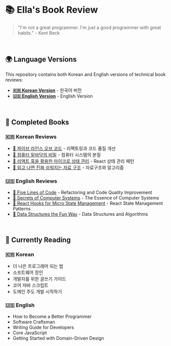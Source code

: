 # 📚 Ella's Book Review

> "I'm not a great programmer. I'm just a good programmer with great habits." - Kent Beck

<br/>

## 🌍 Language Versions

This repository contains both Korean and English versions of technical book reviews:

- **[🇰🇷 Korean Version](/kor/)** - 한국어 버전
- **[🇺🇸 English Version](/en/)** - English Version

<br/>

## 📕 Completed Books

### 🇰🇷 Korean Reviews

- [📔 파이브 라인스 오브 코드](/kor/파이브-라인스-오브-코드/) - 리팩토링과 코드 품질 개선
- [📔 컴퓨터 밑바닥의 비밀](/kor/컴퓨터-밑바닥의-비밀/) - 컴퓨터 시스템의 본질
- [📔 리액트 훅을 활용한 마이크로 상태 관리](/kor/리액트-훅을-활용한-마이크로-상태-관리/) - React 상태 관리 패턴
- [📔 읽고 나면 진짜 쉬워지는 자료 구조](/kor/읽고-나면-진짜-쉬워지는-자료-구조/) - 자료구조와 알고리즘

### 🇺🇸 English Reviews

- [📔 Five Lines of Code](/en/five-lines-of-code/) - Refactoring and Code Quality Improvement
- [📔 Secrets of Computer Systems](/en/computer-secrets/) - The Essence of Computer Systems
- [📔 React Hooks for Micro State Management](/en/react-hooks-micro-state-management/) - React State Management Patterns
- [📔 Data Structures the Fun Way](/en/ds-the-fun-way/) - Data Structures and Algorithms

<br/>

## 📘 Currently Reading

### 🇰🇷 Korean

- 더 나은 프로그래머 되는 법
- 소프트웨어 장인
- 개발자를 위한 글쓰기 가이드
- 코어 자바 스크립트
- 도메인 주도 개발 시작하기

### 🇺🇸 English

- How to Become a Better Programmer
- Software Craftsman
- Writing Guide for Developers
- Core JavaScript
- Getting Started with Domain-Driven Design
